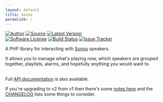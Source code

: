 ```yaml
---
layout: default
title: Sonos
permalink: /
---
```


[![Author](//img.shields.io/badge/author-@duncan3dc-blue.svg?style=flat)](//twitter.com/duncan3dc)
[![Source](//img.shields.io/badge/source-duncan3dc/sonos-blue.svg?style=flat)](//github.com/duncan3dc/sonos)
[![Latest Version](//img.shields.io/packagist/v/duncan3dc/sonos.svg?style=flat)](//packagist.org/packages/duncan3dc/sonos)
<br>
[![Software License](//img.shields.io/badge/license-Apache--2.0-brightgreen.svg?style=flat)](//github.com/duncan3dc/sonos/blob/master/LICENSE)
[![Build Status](//img.shields.io/travis/duncan3dc/sonos.svg?style=flat)](//travis-ci.org/duncan3dc/sonos)
[![Issue Tracker](//img.shields.io/github/issues/duncan3dc/sonos.svg?style=flat)](//github.com/duncan3dc/sonos/issues)

A PHP library for interacting with [Sonos](//www.sonos.com/) speakers.

It allows you to manage what's playing now, which speakers are grouped together, playlists, alarms, and hopefully anything you would want to.
<br><br>

<p class="message-api">Full <a href='{{ site.baseurl }}/api/namespaces/duncan3dc.Sonos.html'>API documentation</a> is also available.</p>

If you're upgrading to v2 from v1 then there's some [notes here](v2/) and the [CHANGELOG](https://github.com/duncan3dc/sonos/blob/master/CHANGELOG.md) lists some things to consider.

